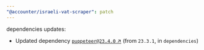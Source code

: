 ```yaml
---
"@accounter/israeli-vat-scraper": patch
---
```

dependencies updates:
  - Updated dependency [`puppeteer@23.4.0` ↗︎](https://www.npmjs.com/package/puppeteer/v/23.4.0) (from `23.3.1`, in `dependencies`)
